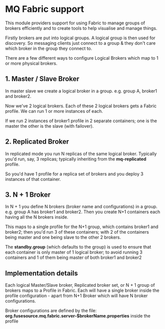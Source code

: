 # MQ Fabric support

This module providers support for using Fabric to manage groups of brokers efficiently and to create tools to help visualise and manage things.

Firstly brokers are put into logical groups. A logical group is then used for discovery. So messaging clients just connect to a group & they don't care which broker in the group they connect to.

There are a few different ways to configure Logical Brokers which map to 1 or more physical brokers.

## 1. Master / Slave Broker

In master slave we create a logical broker in a group. e.g. group A, broker1 and broker2.

Now we've 2 logical brokers. Each of these 2 logical brokers gets a Fabric profile. We can run 1 or more instances of each.

If we run 2 instances of broker1 profile in 2 separate containers; one is the master the other is the slave (with failover).

## 2. Replicated Broker

In replicated mode you run N replicas of the same logical broker. Typically you'd run, say, 3 replicas; typically inheriting from the **mq-replicated** profile.

So you'd have 1 profile for a replica set of brokers and you deploy 3 instances of that container.

## 3. N + 1 Broker

In N + 1 you define N brokers (broker name and configurations) in a group. e.g. group A has broker1 and broker2. Then you create N+1 containers each having all the N brokers inside.

This maps to a single profile for the N+1 group, which contains broker1 and broker2; then you'd run 3 of these containers; with 2 of the containers being master and one being slave to the other 2 brokers.

The **standby.group** (which defaults to the group) is used to ensure that each container is only master of 1 logical broker; to avoid running 3 containers and 1 of them being master of both broker1 and broker2

## Implementation details

Each logical Master/Slave broker, Replicated broker set, or N + 1 group of brokers maps to a Profile in Fabric. Each will have a single broker inside the profile configuration - apart from N+1 Broker which will have N broker configurations.

Broker configurations are defined by the file: **org.fusesource.mq.fabric.server-$brokerName.properties** inside the profile

